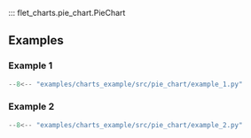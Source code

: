 ::: flet_charts.pie_chart.PieChart

## Examples

### Example 1

```python
--8<-- "examples/charts_example/src/pie_chart/example_1.py"
```

### Example 2

```python
--8<-- "examples/charts_example/src/pie_chart/example_2.py"
```
